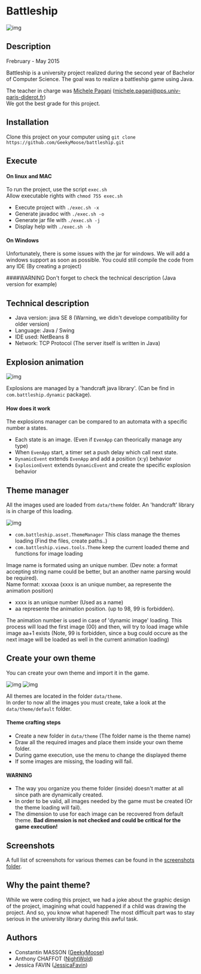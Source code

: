 # Battleship


![img](https://github.com/GeekyMoose/battleship/blob/master/documents/screenshots/theme_default/1-defaultWelcome.png)


<!-- *********************************************************************** -->
## Description
Frebruary - May 2015

Battleship is a university project realized during the second year of Bachelor of Computer Science. 
The goal was to realize a battleship game using Java.

The teacher in charge was [Michele Pagani](http://www.pps.univ-paris-diderot.fr/~pagani/) (michele.pagani@pps.univ-paris-diderot.fr)
<br/>
We got the best grade for this project.


<!-- *********************************************************************** -->
## Installation
Clone this project on your computer using 
`git clone https://github.com/GeekyMoose/battleship.git`


<!-- *********************************************************************** -->
## Execute
#### On linux and MAC
To run the project, use the script `exec.sh`<br/>
Allow executable rights with `chmod 755 exec.sh`

* Execute project with `./exec.sh -x`
* Generate javadoc with `./exec.sh -o`
* Generate jar file with `./exec.sh -j`
* Display help with `./exec.sh -h`

#### On Windows
Unfortunately, there is some issues with the jar for windows. We will add a windows support as soon as possible. You could still compile the code from
any IDE (By creating a project)

####WARNING
Don't forget to check the technical description (Java version for example)


<!-- *********************************************************************** -->
## Technical description
- Java version: java SE 8 (Warning, we didn't develope compatibility for older version)
- Language: Java / Swing
- IDE used: NetBeans 8
- Network: TCP Protocol (The server itself is written in Java)


<!-- *********************************************************************** -->
## Explosion animation
![img](https://github.com/GeekyMoose/battleship/blob/master/documents/screenshots/gif/explosion_demo.gif)

Explosions are managed by a 'handcraft java library'. (Can be find in `com.battleship.dynamic` package).

#### How does it work
The explosions manager can be compared to an automata with a specific number a states. 

* Each state is an image. (Even if `EvenApp` can theorically manage any type)
* When `EvenApp` start, a timer set a push delay which call next state.
* `DynamicEvent` extends `EvenApp` and add a position (x:y) behavior
* `ExplosionEvent` extends `DynamicEvent` and create the specific explosion behavior


<!-- *********************************************************************** -->
## Theme manager
All the images used are loaded from `data/theme` folder. An 'handcraft' library is in charge of this loading.

![img](https://github.com/GeekyMoose/battleship/blob/master/documents/screenshots/imagesLoading.png)
 
* `com.battleship.asset.ThemeManager` This class manage the themes loading (Find the files, create paths..)
* `com.battleship.views.tools.Theme` keep the current loaded theme and functions for image loading

Image name is formated using an unique number. (Dev note: a format accepting string name could be better, but an another name parsing would be required). 
<br/>
Name format: xxxxaa (xxxx is an unique number, aa represente the animation position)

* xxxx is an unique number (Used as a name)
* aa represente the animation position. (up to 98, 99 is forbidden).

The animation number is used in case of 'dynamic image' loading. This process will load the first image (00) and then, will try to load image while image aa+1 exists (Note, 99 is forbidden, since a bug could occure as the next image will be loaded as well in the current animation loading)


<!-- *********************************************************************** -->
## Create your own theme
You can create your own theme and import it in the game. 

![img](https://github.com/GeekyMoose/battleship/blob/master/documents/screenshots/gif/theme_default.gif)
![img](https://github.com/GeekyMoose/battleship/blob/master/documents/screenshots/gif/theme_paint.gif)

All themes are located in the folder `data/theme`. 
<br/>
In order to now all the images you must create, take a look at the `data/theme/default` folder.

#### Theme crafting steps
- Create a new folder in `data/theme` (The folder name is the theme name)
- Draw all the required images and place them inside your own theme folder.
- During game execution, use the menu to change the displayed theme
- If some images are missing, the loading will fail.

#### WARNING
- The way you organize you theme folder (inside) doesn't matter at all since path are dynamically created.
- In order to be valid, all images needed by the game must be created (Or the theme loading will fail).
- The dimension to use for each image can be recovered from default theme. **Bad dimension is not checked and could be critical for the game execution!**


<!-- *********************************************************************** -->
## Screenshots
A full list of screenshots for various themes can be found in the [screenshots
folder](https://github.com/GeekyMoose/battleship/tree/master/documents/screenshots).


<!-- *********************************************************************** -->
## Why the paint theme? 
While we were coding this project, we had a joke about the graphic design of the project, imagining what could happened if a child was drawing the project. And so, you know what hapened! The most difficult part was to stay serious in the university library during this awful task.


## Authors
* Constantin MASSON ([GeekyMoose](https://github.com/GeekyMoose))
* Anthony CHAFFOT ([NightWold](https://github.com/NightWolfRobot))
* Jessica FAVIN ([JessicaFavin](https://github.com/JessicaFavin))



